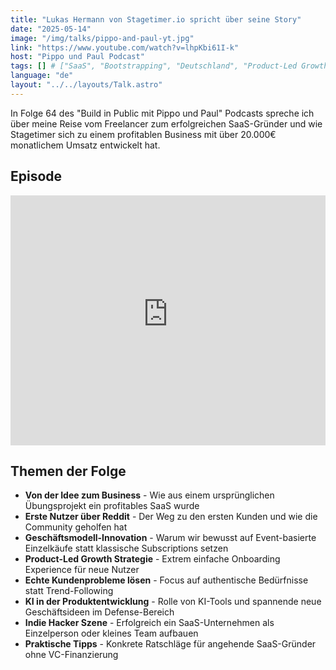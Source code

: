 ```yaml
---
title: "Lukas Hermann von Stagetimer.io spricht über seine Story"
date: "2025-05-14"
image: "/img/talks/pippo-and-paul-yt.jpg"
link: "https://www.youtube.com/watch?v=lhpKbi61I-k"
host: "Pippo und Paul Podcast"
tags: [] # ["SaaS", "Bootstrapping", "Deutschland", "Product-Led Growth", "Event-Produktion"]
language: "de"
layout: "../../layouts/Talk.astro"
---
```


In Folge 64 des "Build in Public mit Pippo und Paul" Podcasts spreche ich über meine Reise vom Freelancer zum erfolgreichen SaaS-Gründer und wie Stagetimer sich zu einem profitablen Business mit über 20.000€ monatlichem Umsatz entwickelt hat.

## Episode

<iframe
  width="100%"
  height="400"
  src="https://www.youtube-nocookie.com/embed/lhpKbi61I-k"
  title="YouTube video player"
  frameborder="0"
  allow="accelerometer; autoplay; clipboard-write; encrypted-media; gyroscope; picture-in-picture; web-share"
  referrerpolicy="strict-origin-when-cross-origin"
  allowfullscreen
></iframe>

## Themen der Folge

- **Von der Idee zum Business** - Wie aus einem ursprünglichen Übungsprojekt ein profitables SaaS wurde
- **Erste Nutzer über Reddit** - Der Weg zu den ersten Kunden und wie die Community geholfen hat
- **Geschäftsmodell-Innovation** - Warum wir bewusst auf Event-basierte Einzelkäufe statt klassische Subscriptions setzen
- **Product-Led Growth Strategie** - Extrem einfache Onboarding Experience für neue Nutzer
- **Echte Kundenprobleme lösen** - Focus auf authentische Bedürfnisse statt Trend-Following
- **KI in der Produktentwicklung** - Rolle von KI-Tools und spannende neue Geschäftsideen im Defense-Bereich
- **Indie Hacker Szene** - Erfolgreich ein SaaS-Unternehmen als Einzelperson oder kleines Team aufbauen
- **Praktische Tipps** - Konkrete Ratschläge für angehende SaaS-Gründer ohne VC-Finanzierung
